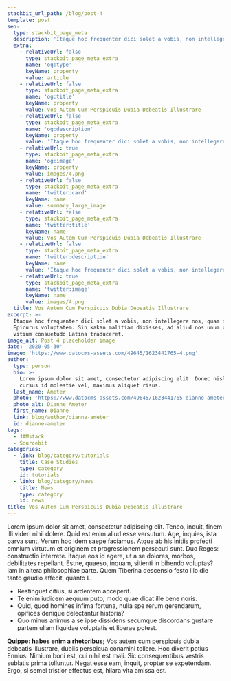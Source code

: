 ```yaml
---
stackbit_url_path: /blog/post-4
template: post
seo:
  type: stackbit_page_meta
  description: 'Itaque hoc frequenter dici solet a vobis, non intellegere nos'
  extra:
    - relativeUrl: false
      type: stackbit_page_meta_extra
      name: 'og:type'
      keyName: property
      value: article
    - relativeUrl: false
      type: stackbit_page_meta_extra
      name: 'og:title'
      keyName: property
      value: Vos Autem Cum Perspicuis Dubia Debeatis Illustrare
    - relativeUrl: false
      type: stackbit_page_meta_extra
      name: 'og:description'
      keyName: property
      value: 'Itaque hoc frequenter dici solet a vobis, non intellegere nos'
    - relativeUrl: true
      type: stackbit_page_meta_extra
      name: 'og:image'
      keyName: property
      value: images/4.png
    - relativeUrl: false
      type: stackbit_page_meta_extra
      name: 'twitter:card'
      keyName: name
      value: summary_large_image
    - relativeUrl: false
      type: stackbit_page_meta_extra
      name: 'twitter:title'
      keyName: name
      value: Vos Autem Cum Perspicuis Dubia Debeatis Illustrare
    - relativeUrl: false
      type: stackbit_page_meta_extra
      name: 'twitter:description'
      keyName: name
      value: 'Itaque hoc frequenter dici solet a vobis, non intellegere nos'
    - relativeUrl: true
      type: stackbit_page_meta_extra
      name: 'twitter:image'
      keyName: name
      value: images/4.png
  title: Vos Autem Cum Perspicuis Dubia Debeatis Illustrare
excerpt: >-
  Itaque hoc frequenter dici solet a vobis, non intellegere nos, quam dicat
  Epicurus voluptatem. Sin kakan malitiam dixisses, ad aliud nos unum certum
  vitium consuetudo Latina traduceret.
image_alt: Post 4 placeholder image
date: '2020-05-30'
image: 'https://www.datocms-assets.com/49645/1623441765-4.png'
author:
  type: person
  bio: >-
    Lorem ipsum dolor sit amet, consectetur adipiscing elit. Donec nisl ligula,
    cursus id molestie vel, maximus aliquet risus.
  last_name: Ameter
  photo: 'https://www.datocms-assets.com/49645/1623441765-dianne-ameter.jpg'
  photo_alt: Dianne Ameter
  first_name: Dianne
  link: blog/author/dianne-ameter
  id: dianne-ameter
tags:
  - JAMstack
  - Sourcebit
categories:
  - link: blog/category/tutorials
    title: Case Studies
    type: category
    id: tutorials
  - link: blog/category/news
    title: News
    type: category
    id: news
title: Vos Autem Cum Perspicuis Dubia Debeatis Illustrare
---
```


Lorem ipsum dolor sit amet, consectetur adipiscing elit. Teneo, inquit, finem illi videri nihil dolere. Quid est enim aliud esse versutum. Age, inquies, ista parva sunt. Verum hoc idem saepe faciamus. Atque ab his initiis profecti omnium virtutum et originem et progressionem persecuti sunt. Duo Reges: constructio interrete. Itaque eos id agere, ut a se dolores, morbos, debilitates repellant. Estne, quaeso, inquam, sitienti in bibendo voluptas? Iam in altera philosophiae parte. Quem Tiberina descensio festo illo die tanto gaudio affecit, quanto L.

- Restinguet citius, si ardentem acceperit.
- Te enim iudicem aequum puto, modo quae dicat ille bene noris.
- Quid, quod homines infima fortuna, nulla spe rerum gerendarum, opifices denique delectantur historia?
- Quo minus animus a se ipse dissidens secumque discordans gustare partem ullam liquidae voluptatis et liberae potest.

**Quippe: habes enim a rhetoribus;** Vos autem cum perspicuis dubia debeatis illustrare, dubiis perspicua conamini tollere. Hoc dixerit potius Ennius: Nimium boni est, cui nihil est mali. Sic consequentibus vestris sublatis prima tolluntur. Negat esse eam, inquit, propter se expetendam. Ergo, si semel tristior effectus est, hilara vita amissa est.
